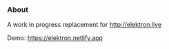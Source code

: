 ### About

A work in progress replacement for http://elektron.live 

Demo: https://elektron.netlify.app
